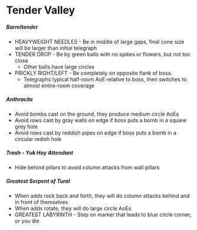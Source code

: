 # Tender Valley

##### Barreltender

- HEAVYWEIGHT NEEDLES - Be in middle of large gaps, final cone size will be larger than initial telegraph
- TENDER DROP - Be by green balls with no spikes or flowers, but not too close
  - Other balls have large circles
- PRICKLY RIGHT/LEFT - Be completely on opposite flank of boss.
  - Telegraphs typical half-room AoE relative to boss, then switches to almost entire-room coverage

##### Anthracite

- Avoid bombs cast on the ground, they produce medium circle AoEs
- Avoid rows cast by gray walls on edge if boss puts a bomb in a square grey hole
- Avoid rows cast by reddish pipes on edge if boss puts a bomb in a circular redish hole

##### Trash - Yuk Hoy Attendant

- Hide behind pillars to avoid column attacks from wall pillars

##### Greatest Serpent of Tural

- When adds rock back and forth, they will do column attacks behind and in front of themselves
- When adds rotate, they will do large circle AoEs
- GREATEST LABYRINTH - Step on marker that leads to blue circle corner, or you die
